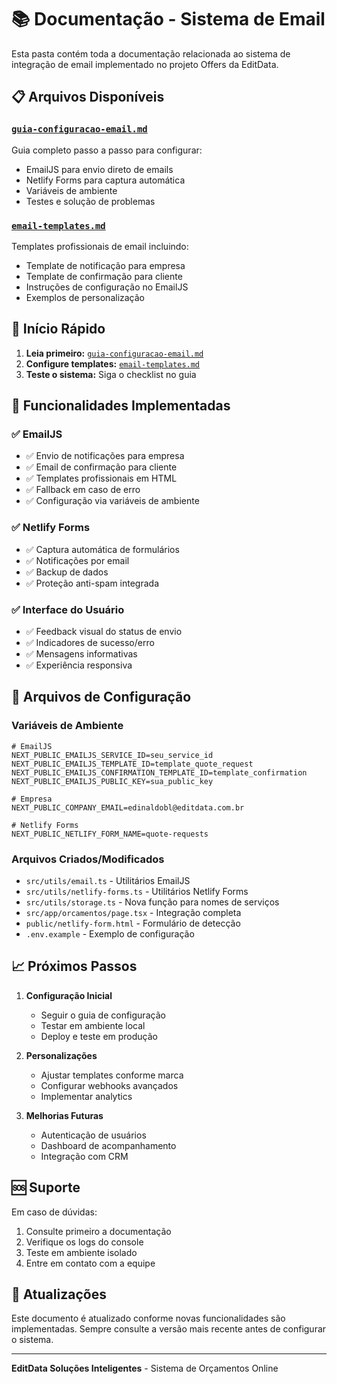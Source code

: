 # 📚 Documentação - Sistema de Email

Esta pasta contém toda a documentação relacionada ao sistema de integração de email implementado no projeto Offers da EditData.

## 📋 Arquivos Disponíveis

### [`guia-configuracao-email.md`](./guia-configuracao-email.md)
Guia completo passo a passo para configurar:
- EmailJS para envio direto de emails
- Netlify Forms para captura automática
- Variáveis de ambiente
- Testes e solução de problemas

### [`email-templates.md`](./email-templates.md)
Templates profissionais de email incluindo:
- Template de notificação para empresa
- Template de confirmação para cliente
- Instruções de configuração no EmailJS
- Exemplos de personalização

## 🚀 Início Rápido

1. **Leia primeiro:** [`guia-configuracao-email.md`](./guia-configuracao-email.md)
2. **Configure templates:** [`email-templates.md`](./email-templates.md)
3. **Teste o sistema:** Siga o checklist no guia

## 🎯 Funcionalidades Implementadas

### ✅ EmailJS
- ✅ Envio de notificações para empresa
- ✅ Email de confirmação para cliente
- ✅ Templates profissionais em HTML
- ✅ Fallback em caso de erro
- ✅ Configuração via variáveis de ambiente

### ✅ Netlify Forms
- ✅ Captura automática de formulários
- ✅ Notificações por email
- ✅ Backup de dados
- ✅ Proteção anti-spam integrada

### ✅ Interface do Usuário
- ✅ Feedback visual do status de envio
- ✅ Indicadores de sucesso/erro
- ✅ Mensagens informativas
- ✅ Experiência responsiva

## 🔧 Arquivos de Configuração

### Variáveis de Ambiente
```env
# EmailJS
NEXT_PUBLIC_EMAILJS_SERVICE_ID=seu_service_id
NEXT_PUBLIC_EMAILJS_TEMPLATE_ID=template_quote_request
NEXT_PUBLIC_EMAILJS_CONFIRMATION_TEMPLATE_ID=template_confirmation
NEXT_PUBLIC_EMAILJS_PUBLIC_KEY=sua_public_key

# Empresa
NEXT_PUBLIC_COMPANY_EMAIL=edinaldobl@editdata.com.br

# Netlify Forms
NEXT_PUBLIC_NETLIFY_FORM_NAME=quote-requests
```

### Arquivos Criados/Modificados
- `src/utils/email.ts` - Utilitários EmailJS
- `src/utils/netlify-forms.ts` - Utilitários Netlify Forms
- `src/utils/storage.ts` - Nova função para nomes de serviços
- `src/app/orcamentos/page.tsx` - Integração completa
- `public/netlify-form.html` - Formulário de detecção
- `.env.example` - Exemplo de configuração

## 📈 Próximos Passos

1. **Configuração Inicial**
   - Seguir o guia de configuração
   - Testar em ambiente local
   - Deploy e teste em produção

2. **Personalizações**
   - Ajustar templates conforme marca
   - Configurar webhooks avançados
   - Implementar analytics

3. **Melhorias Futuras**
   - Autenticação de usuários
   - Dashboard de acompanhamento
   - Integração com CRM

## 🆘 Suporte

Em caso de dúvidas:
1. Consulte primeiro a documentação
2. Verifique os logs do console
3. Teste em ambiente isolado
4. Entre em contato com a equipe

## 📝 Atualizações

Este documento é atualizado conforme novas funcionalidades são implementadas. Sempre consulte a versão mais recente antes de configurar o sistema.

---

**EditData Soluções Inteligentes** - Sistema de Orçamentos Online